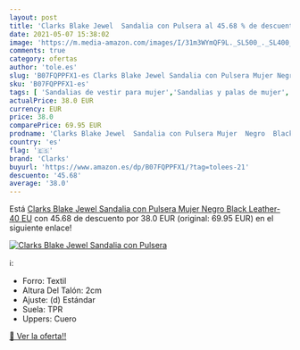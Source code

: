 ```yaml
---
layout: post
title: 'Clarks Blake Jewel  Sandalia con Pulsera al 45.68 % de descuento'
date: 2021-05-07 15:38:02
image: 'https://m.media-amazon.com/images/I/31m3WYmQF9L._SL500_._SL400_.jpg'
comments: true
category: ofertas
author: 'tole.es'
slug: 'B07FQPPFX1-es Clarks Blake Jewel Sandalia con Pulsera Mujer Negro Black...'
sku: 'B07FQPPFX1-es'
tags: [ 'Sandalias de vestir para mujer','Sandalias y palas de mujer','Zapatos','Zapatos para mujer','Zapatos y complementos','clarks','sandalia', ]
actualPrice: 38.0 EUR
currency: EUR
price: 38.0
comparePrice: 69.95 EUR
prodname: 'Clarks Blake Jewel  Sandalia con Pulsera Mujer  Negro  Black Leather-   40 EU'
country: 'es'
flag: '🇪🇸'
brand: 'Clarks'
buyurl: 'https://www.amazon.es/dp/B07FQPPFX1/?tag=tolees-21'
descuento: '45.68'
average: '38.0'
---
```


Está [Clarks Blake Jewel  Sandalia con Pulsera Mujer  Negro  Black Leather-   40 EU](https://www.amazon.es/dp/B07FQPPFX1/?tag=tolees-21) con 45.68 de descuento por 38.0 EUR (original: 69.95 EUR) en el siguiente enlace!

[![Clarks Blake Jewel  Sandalia con Pulsera](https://m.media-amazon.com/images/I/31m3WYmQF9L._SL500_._SL400_.jpg)](https://www.amazon.es/dp/B07FQPPFX1/?tag=tolees-21)

ℹ️:

- Forro: Textil
- Altura Del Talón: 2cm
- Ajuste: (d) Estándar
- Suela: TPR
- Uppers: Cuero

[🛒 Ver la oferta!!](https://www.amazon.es/dp/B07FQPPFX1/?tag=tolees-21)

